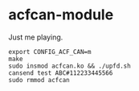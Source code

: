 # acfcan-module

Just me playing. 

```
export CONFIG_ACF_CAN=m
make
sudo insmod acfcan.ko && ./upfd.sh 
cansend test ABC#112233445566
sudo rmmod acfcan
```